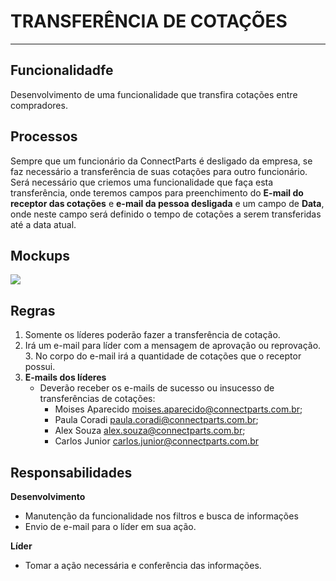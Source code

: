 # TRANSFERÊNCIA DE COTAÇÕES

---

## Funcionalidadfe

Desenvolvimento de uma funcionalidade que transfira cotações entre compradores.

## Processos

Sempre que um funcionário da ConnectParts é desligado da empresa, se faz necessário a transferência de suas cotações para outro funcionário. Será necessário que criemos uma funcionalidade que faça esta transferência, onde teremos campos para preenchimento do **E-mail do receptor das cotações** e **e-mail da pessoa desligada** e um campo de **Data**, onde neste campo será definido o tempo de cotações a serem transferidas até a data atual.

## Mockups

![](http://developers.connectparts.com.br/imagens/transferenciaCotacao.png)


## Regras

1. Somente os líderes poderão fazer a transferência de cotação.
2. Irá um e-mail para líder com a mensagem de aprovação ou reprovação.
	3. No corpo do e-mail irá a quantidade de cotações que o receptor possui.
4. **E-mails dos líderes**
	- Deverão receber os e-mails de sucesso ou insucesso de transferências de cotações:
		- Moises Aparecido <moises.aparecido@connectparts.com.br>;
		- Paula Coradi <paula.coradi@connectparts.com.br>;
		- Alex Souza <alex.souza@connectparts.com.br>;
		- Carlos Junior <carlos.junior@connectparts.com.br>

## Responsabilidades

**Desenvolvimento**
- Manutenção da funcionalidade nos filtros e busca de informações
- Envio de e-mail para o líder em sua ação.

**Líder**
- Tomar a ação necessária e conferência das informações.

<!--
## Datas
- Data Inicial: **12/04/2018**
- Data Final Prevista: **17/04/2018**
-->